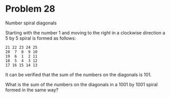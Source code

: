 #  Problem 28

Number spiral diagonals

Starting with the number 1 and moving to the right in a clockwise direction a 5 by 5 spiral is formed as follows:

	21 22 23 24 25
	20  7  8  9 10
	19  6  1  2 11
	18  5  4  3 12
	17 16 15 14 13

It can be verified that the sum of the numbers on the diagonals is 101.

What is the sum of the numbers on the diagonals in a 1001 by 1001 spiral formed in the same way?
